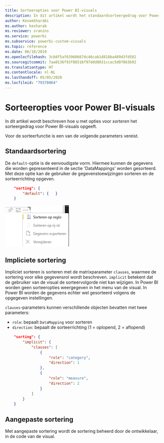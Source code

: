 ```yaml
---
title: Sorteeropties voor Power BI-visuals
description: In dit artikel wordt het standaardsorteergedrag voor Power BI-visuals beschreven.
author: KesemSharabi
ms.author: kesharab
ms.reviewer: sranins
ms.service: powerbi
ms.subservice: powerbi-custom-visuals
ms.topic: reference
ms.date: 06/18/2019
ms.openlocfilehash: 3cb8f5af63960667dc46cab1d818ba48943fd582
ms.sourcegitcommit: 7aa0136f93f88516f97ddd8031ccac5d07863b92
ms.translationtype: HT
ms.contentlocale: nl-NL
ms.lasthandoff: 05/05/2020
ms.locfileid: "79378064"
---
```

# <a name="sorting-options-for-power-bi-visuals"></a>Sorteeropties voor Power BI-visuals

In dit artikel wordt beschreven hoe u met opties voor *sorteren* het sorteergedrag voor Power BI-visuals opgeeft. 

Voor de sorteerfunctie is een van de volgende parameters vereist.

## <a name="default-sorting"></a>Standaardsortering

De `default`-optie is de eenvoudigste vorm. Hiermee kunnen de gegevens die worden gepresenteerd in de sectie 'DataMappings' worden gesorteerd. Met deze optie kan de gebruiker de gegevenstoewijzingen sorteren en de sorteerrichting opgeven.

```json
    "sorting": {
        "default": {   }
    }
```

![Sorteeropties in contextmenu](media/sort-options/sorting.png)

## <a name="implicit-sorting"></a>Impliciete sortering

Impliciet sorteren is sorteren met de matrixparameter `clauses`, waarmee de sortering voor elke gegevensrol wordt beschreven. `implicit` betekent dat de gebruiker van de visual de sorteervolgorde niet kan wijzigen. In Power BI worden geen sorteeropties weergegeven in het menu van de visual. In Power BI worden de gegevens echter wel gesorteerd volgens de opgegeven instellingen.

`clauses`-parameters kunnen verschillende objecten bevatten met twee parameters:

- `role`: bepaalt `DataMapping` voor sorteren
- `direction`: bepaalt de sorteerrichting (1 = oplopend, 2 = aflopend)

```json
    "sorting": {
        "implicit": {
            "clauses": [
                {
                    "role": "category",
                    "direction": 1
                },
                {
                    "role": "measure",
                    "direction": 2
                }
            ]
        }
    }
```

## <a name="custom-sorting"></a>Aangepaste sortering

Met aangepaste sortering wordt de sortering beheerd door de ontwikkelaar, in de code van de visual.
